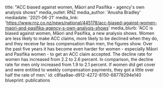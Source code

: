 title: "ACC biased against women, Māori and Pasifika - agency's own analysis shows"
media_outlet: RNZ
media_author: 'Anusha Bradley'
mediadate: '2021-06-21'
media_link: 'https://www.rnz.co.nz/news/national/445178/acc-biased-against-women-maori-and-pasifika-agency-s-own-analysis-shows'
media_blurb: 'ACC is biased against women, Māori and Pasifika, a new analysis shows. Women are less likely to make ACC claims, more likely to be declined when they do, and they receive far less compensation than men, the figures show. Over the past five years it has become even harder for women - especially Māori and Pasifika women - to get an ACC claim accepted. The decline rate for women has increased from 2.2 to 2.6 percent. In comparison, the decline rate for men only increased from 1.9 to 2.1 percent. If women did get cover and were entitled to weekly compensation payments, they got a little over half the rate of men.'
id: c8faa9ae-d912-4272-8150-68778294e140
blueprint: publications
